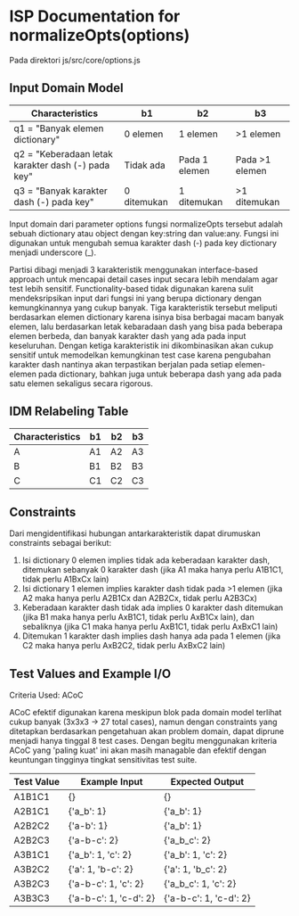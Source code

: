 # ISP Documentation for normalizeOpts(options) 
Pada direktori js/src/core/options.js

## Input Domain Model

| Characteristics                                     | b1          | b2            | b3              |
|-----------------------------------------------------|-------------|---------------|-----------------|
| q1 = "Banyak elemen dictionary"                     | 0 elemen    | 1 elemen      | >1 elemen       |
| q2 = "Keberadaan letak karakter dash (-) pada key"  | Tidak ada   | Pada 1 elemen | Pada >1 elemen  |
| q3 = "Banyak karakter dash (-) pada key"            | 0 ditemukan | 1 ditemukan   | >1 ditemukan    |

Input domain dari parameter options fungsi normalizeOpts tersebut adalah sebuah dictionary atau object dengan key:string dan value:any. Fungsi ini digunakan untuk mengubah semua karakter dash (-) pada key dictionary menjadi underscore (_). 

Partisi dibagi menjadi 3 karakteristik menggunakan interface-based approach untuk mencapai detail cases input secara lebih mendalam agar test lebih sensitif. Functionality-based tidak digunakan karena sulit mendeksripsikan input dari fungsi ini yang berupa dictionary dengan kemungkinannya yang cukup banyak. Tiga karakteristik tersebut meliputi berdasarkan elemen dictionary karena isinya bisa berbagai macam banyak elemen, lalu berdasarkan letak kebaradaan dash yang bisa pada beberapa elemen berbeda, dan banyak karakter dash yang ada pada input keseluruhan. Dengan ketiga karakteristik ini dikombinasikan akan cukup sensitif untuk memodelkan kemungkinan test case karena pengubahan karakter dash nantinya akan terpastikan berjalan pada setiap elemen-elemen pada dictionary, bahkan juga untuk beberapa dash yang ada pada satu elemen sekaligus secara rigorous.

## IDM Relabeling Table

| Characteristics | b1  | b2  | b3  |
|-----------------|-----|-----|-----|
| A               | A1  | A2  | A3  |
| B               | B1  | B2  | B3  |
| C               | C1  | C2  | C3  |

## Constraints
Dari mengidentifikasi hubungan antarkarakteristik dapat dirumuskan constraints sebagai berikut:
1. Isi dictionary 0 elemen implies tidak ada keberadaan karakter dash, ditemukan sebanyak 0 karakter dash (jika A1 maka hanya perlu A1B1C1, tidak perlu A1BxCx lain)
2. Isi dictionary 1 elemen implies karakter dash tidak pada >1 elemen (jika A2 maka hanya perlu A2B1Cx dan A2B2Cx, tidak perlu A2B3Cx)
3. Keberadaan karakter dash tidak ada implies 0 karakter dash ditemukan (jika B1 maka hanya perlu AxB1C1, tidak perlu AxB1Cx lain), dan sebaliknya (jika C1 maka hanya perlu AxB1C1, tidak perlu AxBxC1 lain)
4. Ditemukan 1 karakter dash implies dash hanya ada pada 1 elemen (jika C2 maka hanya perlu AxB2C2, tidak perlu AxBxC2 lain)

## Test Values and Example I/O

Criteria Used: ACoC

ACoC efektif digunakan karena meskipun blok pada domain model terlihat cukup banyak (3x3x3 -> 27 total cases), namun dengan constraints yang ditetapkan berdasarkan pengetahuan akan problem domain, dapat diprune menjadi hanya tinggal 8 test cases. Dengan begitu menggunakan kriteria ACoC yang 'paling kuat' ini akan masih managable dan efektif dengan keuntungan tingginya tingkat sensitivitas test suite.

| Test Value  | Example Input           | Expected Output         |
|-------------|-------------------------|-------------------------|
| A1B1C1      | {}                      | {}                      |
| A2B1C1      | {'a_b': 1}              | {'a_b': 1}              |
| A2B2C2      | {'a-b': 1}              | {'a_b': 1}              |
| A2B2C3      | {'a-b-c': 2}            | {'a_b_c': 2}            |
| A3B1C1      | {'a_b': 1, 'c': 2}      | {'a_b': 1, 'c': 2}      |
| A3B2C2      | {'a': 1, 'b-c': 2}      | {'a': 1, 'b_c': 2}      | 
| A3B2C3      | {'a-b-c': 1, 'c': 2}    | {'a_b_c': 1, 'c': 2}    | 
| A3B3C3      | {'a-b-c': 1, 'c-d': 2}  | {'a-b-c': 1, 'c-d': 2}  | 
